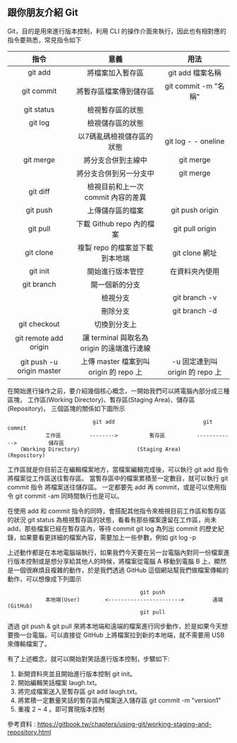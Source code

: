 ## 跟你朋友介紹 Git

Git，目的是用來進行版本控制，利用 CLI 的操作介面來執行，因此也有相對應的指令要熟悉，常見指令如下

|指令|意義|用法|
|:-:|:-:|:-:|
|git add|將檔案加入暫存區|git add 檔案名稱|
|git commit|將暫存區檔案傳到儲存區|git commit -m "名稱"|
|git status|檢視暫存區的狀態||
|git log|檢視儲存區的狀態||
||以7碼亂碼檢視儲存區的狀態|git log - - oneline|
|git merge|將分支合併到主線中|git merge <branch name>|
||將分支合併到另一分支中|git <branch name> merge <branch name>|
|git diff|檢視目前和上一次 commit 內容的差異||
|git push|上傳儲存區的檔案|git push origin <branch name>|
|git pull|下載 Github repo 內的檔案|git pull origin <branch name>|
|git clone|複製 repo 的檔案並下載到本地端|git clone 網址|
|git init|開始進行版本管控|在資料夾內使用|
|git branch|開一個新的分支||
||檢視分支|git branch -v |
||刪除分支|git branch -d |
|git checkout|切換到分支上|
|git remote add origin|讓 terminal 與取名為 origin 的遠端進行連線||
|git push -u origin master|上傳 master 檔案到叫 origin 的 repo 上|-u 固定連到叫 origin 的 repo 上|

在開始進行操作之前，要介紹幾個核心概念，一開始我們可以將電腦內部分成三種區塊，
工作區(Working Directory)、暫存區(Staging Area)、儲存區(Repository)，
三個區塊的關係如下圖所示

                               git add                            git commit  
                工作區         -------->          暫存區          ------------>          儲存區
        (Working Directory)                  (Staging Area)                          (Repository)


工作區就是你目前正在編輯檔案地方，當檔案編輯完成後，可以執行 git add 指令將檔案從工作區送往暫存區。
當暫存區中的檔案累積至一定數目，就可以執行 git commit 指令 將檔案送往儲存區。
一定都要先 add 再 commit，或是可以使用指令 git commit -am 同時間執行也是可以。

在使用 add 和 commit 指令的同時，會搭配其他指令來檢視目前工作區和暫存區的狀況
git status  為檢視暫存區的狀態，看看有那些檔案還留在工作區，尚未 add，那些檔案已經在暫存區內，等待 commit
git log     為列出 commit 的歷史紀錄，如果要看更詳細的檔案內容，需要加上一些參數，例如 git log -p

上述動作都是在本地電腦端執行，如果我們今天要在另一台電腦內對同一份檔案進行版本控制或是想分享給其他人的時候，將檔案從電腦 A 移動到電腦 B 上，顯然是一個很麻煩且複雜的動作，於是我們透過 GitHub 這個網站幫我們做檔案傳輸的動作，可以想像成下列圖示

                                              git push
                本地端(User)        <----------------------->         遠端(GitHub)
                                              git pull 

透過 git push & git pull 來將本地端和遠端的檔案進行同步動作，於是如果今天想要換一台電腦，可以直接從 GitHub 上將檔案拉到新的本地端，就不需要用 USB 來傳輸檔案了。

有了上述概念，就可以開始對笑話進行版本控制，步驟如下:
1. 新開資料夾並且開始進行版本控制 git init。
2. 開始編輯笑話檔案 laugh.txt。
3. 將完成檔案送入至暫存區 git add laugh.txt。
4. 將累積一定數量笑話的暫存區內檔案送入儲存區 git commit -m "version1"
5. 重複 2 ~ 4 。即可實現版本控制


參考資料 : https://gitbook.tw/chapters/using-git/working-staging-and-repository.html